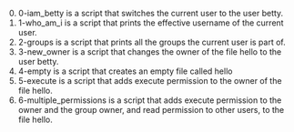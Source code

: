 0. 0-iam_betty is a script that switches the current user to the user betty.
1. 1-who_am_i is a script that prints the effective username of the current user.
2. 2-groups is a script that prints all the groups the current user is part of.
3. 3-new_owner is a script that changes the owner of the file hello to the user betty.
4. 4-empty is a script that creates an empty file called hello
5. 5-execute is a script that adds execute permission to the owner of the file hello.
6. 6-multiple_permissions is a script that adds execute permission to the owner and the group owner, and read permission to other users, to the file hello.
